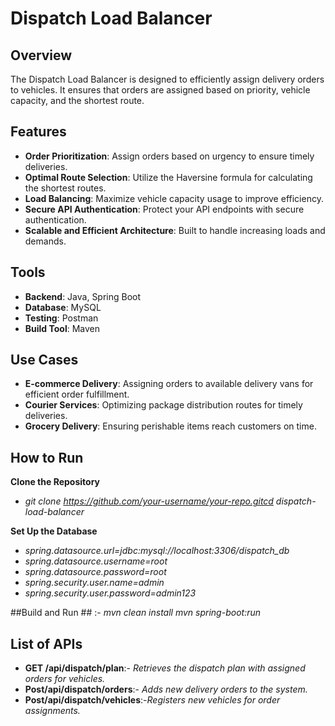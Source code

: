 # Dispatch Load Balancer

## Overview

The Dispatch Load Balancer is designed to efficiently assign delivery orders to vehicles. It ensures that orders are assigned based on priority, vehicle capacity, and the shortest route.

## Features

- **Order Prioritization**: Assign orders based on urgency to ensure timely deliveries.
- **Optimal Route Selection**: Utilize the Haversine formula for calculating the shortest routes.
- **Load Balancing**: Maximize vehicle capacity usage to improve efficiency.
- **Secure API Authentication**: Protect your API endpoints with secure authentication.
- **Scalable and Efficient Architecture**: Built to handle increasing loads and demands.

## Tools

- **Backend**: Java, Spring Boot
- **Database**: MySQL
- **Testing**: Postman
- **Build Tool**: Maven

## Use Cases

- **E-commerce Delivery**: Assigning orders to available delivery vans for efficient order fulfillment.
- **Courier Services**: Optimizing package distribution routes for timely deliveries.
- **Grocery Delivery**: Ensuring perishable items reach customers on time.


## How to Run

**Clone the Repository**

- *git clone https://github.com/your-username/your-repo.gitcd dispatch-load-balancer*
  
**Set Up the Database**

- *spring.datasource.url=jdbc:mysql://localhost:3306/dispatch_db*
- *spring.datasource.username=root*
- *spring.datasource.password=root*
- *spring.security.user.name=admin*
- *spring.security.user.password=admin123*
                    
##Build and Run ## :-     *mvn clean install*
                          *mvn spring-boot:run*
              
## List of APIs

- **GET /api/dispatch/plan**:- *Retrieves the dispatch plan with assigned orders for vehicles.*
- **Post/api/dispatch/orders**:- *Adds new delivery orders to the system.*
- **Post/api/dispatch/vehicles**:-*Registers new vehicles for order assignments.*



 
